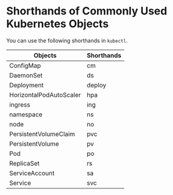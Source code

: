 # Shorthands of Commonly Used Kubernetes Objects

You can use the following shorthands in `kubectl`.

| Objects                 | Shorthands |
|-------------------------|------------|
| ConfigMap               | cm         |
| DaemonSet               | ds         |
| Deployment              | deploy     |
| HorizontalPodAutoScaler | hpa        |
| ingress                 | ing        |
| namespace               | ns         |
| node                    | no         |
| PersistentVolumeClaim   | pvc        |
| PersistentVolume        | pv         |
| Pod                     | po         |
| ReplicaSet              | rs         |
| ServiceAccount          | sa         |
| Service                 | svc        |  
